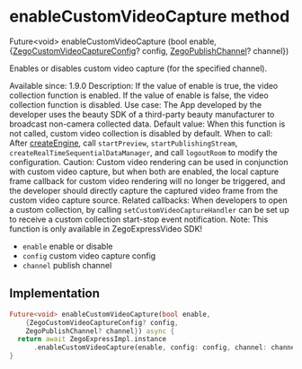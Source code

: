 


# enableCustomVideoCapture method








Future&lt;void> enableCustomVideoCapture
(bool enable, {[ZegoCustomVideoCaptureConfig](../../zego_uikit_prebuilt_live_audio_room/ZegoCustomVideoCaptureConfig-class.md)? config, [ZegoPublishChannel](../../zego_uikit_prebuilt_live_audio_room/ZegoPublishChannel.md)? channel})





<p>Enables or disables custom video capture (for the specified channel).</p>
<p>Available since: 1.9.0
Description: If the value of enable is true, the video collection function is enabled. If the value of enable is false, the video collection function is disabled.
Use case: The App developed by the developer uses the beauty SDK of a third-party beauty manufacturer to broadcast non-camera collected data.
Default value: When this function is not called, custom video collection is disabled by default.
When to call: After <a class="deprecated" href="../../zego_uikit_prebuilt_live_audio_room/ZegoExpressEngine/createEngine.md">createEngine</a>, call <code>startPreview</code>, <code>startPublishingStream</code>, <code>createRealTimeSequentialDataManager</code>, and call <code>logoutRoom</code> to modify the configuration.
Caution: Custom video rendering can be used in conjunction with custom video capture, but when both are enabled, the local capture frame callback for custom video rendering will no longer be triggered, and the developer should directly capture the captured video frame from the custom video capture source.
Related callbacks: When developers to open a custom collection, by calling <code>setCustomVideoCaptureHandler</code> can be set up to receive a custom collection start-stop event notification.
Note: This function is only available in ZegoExpressVideo SDK!</p>
<ul>
<li><code>enable</code> enable or disable</li>
<li><code>config</code> custom video capture config</li>
<li><code>channel</code> publish channel</li>
</ul>



## Implementation

```dart
Future<void> enableCustomVideoCapture(bool enable,
    {ZegoCustomVideoCaptureConfig? config,
    ZegoPublishChannel? channel}) async {
  return await ZegoExpressImpl.instance
      .enableCustomVideoCapture(enable, config: config, channel: channel);
}
```







